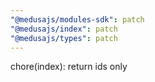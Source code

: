 ```yaml
---
"@medusajs/modules-sdk": patch
"@medusajs/index": patch
"@medusajs/types": patch
---
```


chore(index): return ids only
